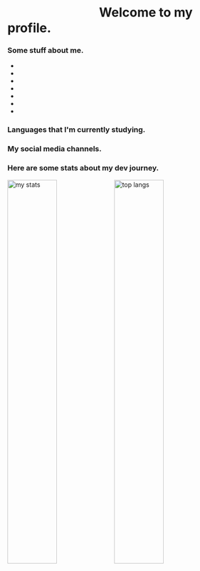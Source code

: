# ㅤㅤㅤㅤㅤㅤㅤㅤWelcome to my profile.

### Some stuff about me.
-
-
-
-
-
-
-

### Languages that I'm currently studying.

### My social media channels.

### Here are some stats about my dev journey.
<img alt="my stats" align=left width=47% src="https://github-readme-stats.vercel.app/api?username=driverjunkman&show_icons=true&bg_color=BAB5A1&title_color=454138&icon_color=454138&text_color=454138&border_color=454138&border_radius=1"/>

<img alt="top langs" align=left width=47% src= "https://github-readme-stats.vercel.app/api/top-langs/?username=driverjunkman&layout=compact&bg_color=BAB5A1&title_color=454138&icon_color=454138&text_color=454138&border_color=454138&border_radius=1"/>
